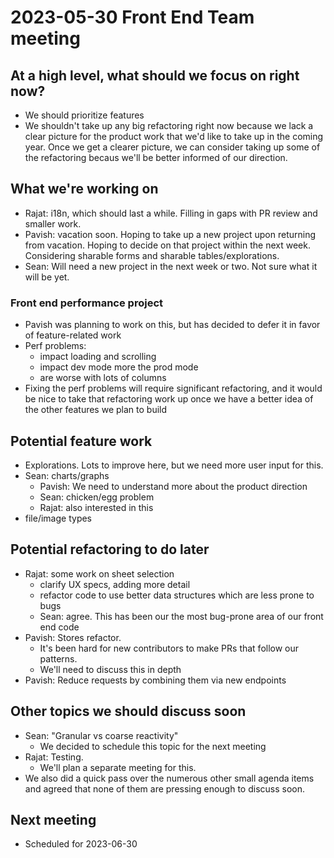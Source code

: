 # 2023-05-30 Front End Team meeting

## At a high level, what should we focus on right now?

- We should prioritize features
- We shouldn't take up any big refactoring right now because we lack a clear picture for the product work that we'd like to take up in the coming year. Once we get a clearer picture, we can consider taking up some of the refactoring becaus we'll be better informed of our direction.

## What we're working on

- Rajat: i18n, which should last a while. Filling in gaps with PR review and smaller work.
- Pavish: vacation soon. Hoping to take up a new project upon returning from vacation. Hoping to decide on that project within the next week. Considering sharable forms and sharable tables/explorations.
- Sean: Will need a new project in the next week or two. Not sure what it will be yet.

### Front end performance project

- Pavish was planning to work on this, but has decided to defer it in favor of feature-related work
- Perf problems:
    - impact loading and scrolling
    - impact dev mode more the prod mode
    - are worse with lots of columns
- Fixing the perf problems will require significant refactoring, and it would be nice to take that refactoring work up once we have a better idea of the other features we plan to build

## Potential feature work

- Explorations. Lots to improve here, but we need more user input for this.
- Sean: charts/graphs
    - Pavish: We need to understand more about the product direction
    - Sean: chicken/egg problem
    - Rajat: also interested in this
- file/image types

## Potential refactoring to do later

- Rajat: some work on sheet selection
    - clarify UX specs, adding more detail
    - refactor code to use better data structures which are less prone to bugs
    - Sean: agree. This has been our the most bug-prone area of our front end code
- Pavish: Stores refactor.
    - It's been hard for new contributors to make PRs that follow our patterns.
    - We'll need to discuss this in depth
- Pavish: Reduce requests by combining them via new endpoints

## Other topics we should discuss soon

- Sean: "Granular vs coarse reactivity"
    - We decided to schedule this topic for the next meeting
- Rajat: Testing.
    - We'll plan a separate meeting for this.
- We also did a quick pass over the numerous other small agenda items and agreed that none of them are pressing enough to discuss soon.

## Next meeting

- Scheduled for 2023-06-30



